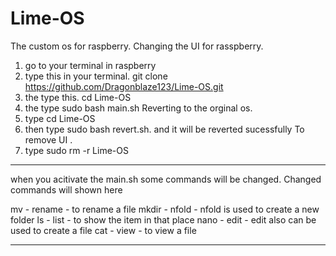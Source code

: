 # Lime-OS
The custom os for raspberry.
Changing the UI for rasspberry.
1. go to your terminal in raspberry
2. type this in your terminal. git clone https://github.com/Dragonblaze123/Lime-OS.git
3. the type this. cd Lime-OS
4. the type sudo bash main.sh
Reverting to the orginal os.
1. type cd Lime-OS
2. then type sudo bash revert.sh. and it will be reverted sucessfully
 To remove UI .
 1. type sudo rm -r Lime-OS
  ---------------------
when you acitivate the main.sh some commands will be changed. Changed commands will shown here

mv - rename - to rename a file
mkdir - nfold - nfold is used to create a new folder
ls - list - to show the item in that place
nano - edit - edit also can be used to create a file
cat - view - to view a file
_________________________________________


